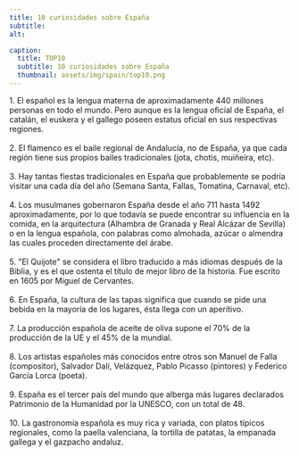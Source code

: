 ```yaml
---
title: 10 curiosidades sobre España
subtitle:  
alt: 

caption:
  title: TOP10
  subtitle: 10 curiosidades sobre España
  thumbnail: assets/img/spain/top10.png
---
```

<div style="text-align: left">
1. El español es la lengua materna de aproximadamente 440 millones personas en todo el mundo. 
Pero aunque es la lengua oficial de España, el catalán, el euskera y el gallego poseen estatus oficial en sus respectivas regiones.<br><br>
2. El flamenco es el baile regional de Andalucía, no de España, ya que cada región tiene sus propios bailes tradicionales (jota, chotis, muiñeira, etc).<br><br>
3. Hay tantas fiestas tradicionales en España que probablemente se podría visitar una cada día del año (Semana Santa, Fallas, Tomatina, Carnaval, etc).<br><br>
4. Los musulmanes gobernaron España desde el año 711 hasta 1492 aproximadamente, por lo que todavía se puede encontrar su influencia en la comida, en la arquitectura (Alhambra de Granada y Real Alcázar de Sevilla) o en la lengua española, con palabras como almohada, azúcar o almendra las cuales proceden directamente del árabe.<br><br>
5. "El Quijote" se considera el libro traducido a más idiomas después de la Biblia, y es el que ostenta el título de mejor libro de la historia. Fue escrito en 1605 por Miguel de Cervantes.<br><br>
6. En España, la cultura de las tapas significa que cuando se pide una bebida en la mayoría de los lugares, ésta llega con un aperitivo.<br><br>
7. La producción española de aceite de oliva supone el 70% de la producción de la UE y el 45% de la mundial.<br><br>
8. Los artistas españoles más conocidos entre otros son Manuel de Falla (compositor), Salvador Dalí, Velázquez, Pablo Picasso (pintores) y Federico García Lorca (poeta).<br><br>
9. España es el tercer país del mundo que alberga más lugares declarados Patrimonio de la Humanidad por la UNESCO, con un total de 48.<br><br>
10. La gastronomía española es muy rica y variada, con platos típicos regionales, como la paella valenciana, la tortilla de patatas, la empanada gallega y el gazpacho andaluz.
</div>

